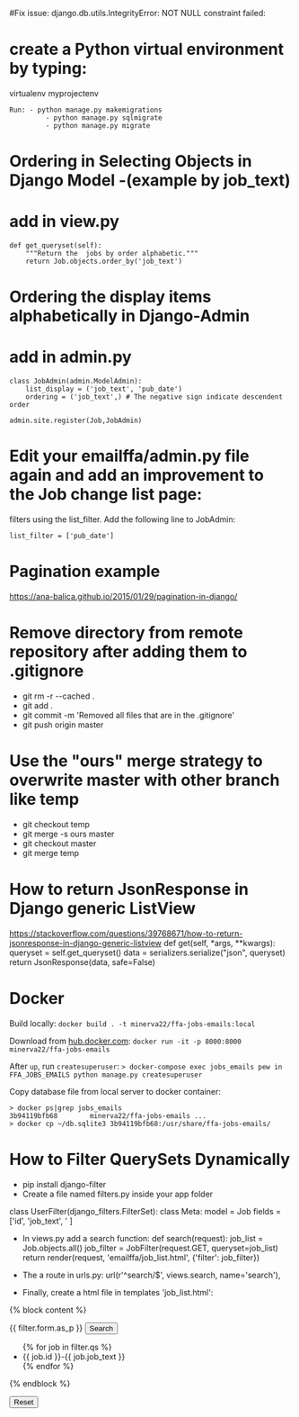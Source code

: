 #Fix issue: django.db.utils.IntegrityError: NOT NULL constraint failed:
	
# create a Python virtual environment by typing:

virtualenv myprojectenv


	Run: - python manage.py makemigrations 
             - python manage.py sqlmigrate 
             - python manage.py migrate

# Ordering in Selecting Objects in Django Model -(example by job_text)
# add in view.py 

	def get_queryset(self):
        """Return the  jobs by order alphabetic."""
        return Job.objects.order_by('job_text')



# Ordering the display items alphabetically in Django-Admin
# add in admin.py

	class JobAdmin(admin.ModelAdmin): 
  		list_display = ('job_text', 'pub_date')
  		ordering = ('job_text',) # The negative sign indicate descendent order
 
	admin.site.register(Job,JobAdmin)



# Edit your emailffa/admin.py file again and add an improvement to the Job change list page: 

filters using the list_filter. Add the following line to JobAdmin:

	list_filter = ['pub_date']


# Pagination example 
 https://ana-balica.github.io/2015/01/29/pagination-in-django/
# Remove directory from remote repository after adding them to .gitignore
 - git rm -r --cached . 
 - git add .
 - git commit -m 'Removed all files that are in the .gitignore' 
 - git push origin master


# Use the "ours" merge strategy to overwrite master with other branch like temp  

 - git checkout temp
 - git merge -s ours master
 - git checkout master
 - git merge temp



# How to return JsonResponse in Django generic ListView
https://stackoverflow.com/questions/39768671/how-to-return-jsonresponse-in-django-generic-listview
	def get(self, *args, **kwargs):
    	queryset = self.get_queryset()
        data = serializers.serialize("json", queryset)
        return JsonResponse(data, safe=False)


# Docker

Build locally: `docker build . -t minerva22/ffa-jobs-emails:local`

Download from [hub.docker.com](https://hub.docker.com/r/minerva22/ffa-jobs-emails/): `docker run -it -p 8000:8000 minerva22/ffa-jobs-emails`

After `up`, run `createsuperuser`: `> docker-compose exec jobs_emails pew in FFA_JOBS_EMAILS python manage.py createsuperuser`

Copy database file from local server to docker container:
```
> docker ps|grep jobs_emails
3b94119bfb68        minerva22/ffa-jobs-emails ...
> docker cp ~/db.sqlite3 3b94119bfb68:/usr/share/ffa-jobs-emails/
```

# How to Filter QuerySets Dynamically
 - pip install django-filter
 - Create a file named filters.py inside your app folder

 class UserFilter(django_filters.FilterSet):
    class Meta:
        model = Job
        fields = ['id', 'job_text', ' ]

 - In views.py add a search function:
def search(request):
    job_list = Job.objects.all()
    job_filter = JobFilter(request.GET, queryset=job_list)
    return render(request, 'emailffa/job_list.html', {'filter': job_filter})


  - The a route in urls.py:
 url(r'^search/$', views.search, name='search'),


 - Finally, create a html file in templates 'job_list.html':

{% block content %}
  <form method="get">
    {{ filter.form.as_p }}
    <button type="submit">Search</button> 
  
  
  <ul>
  {% for job in filter.qs %}
    <li> {{ job.id }}-{{ job.job_text }} </li>
  {% endfor %}
  </ul>
{% endblock %} 

</form>
 <a href="{% url 'emailffa:search' %}">
   <button>Reset</button>
</a>




